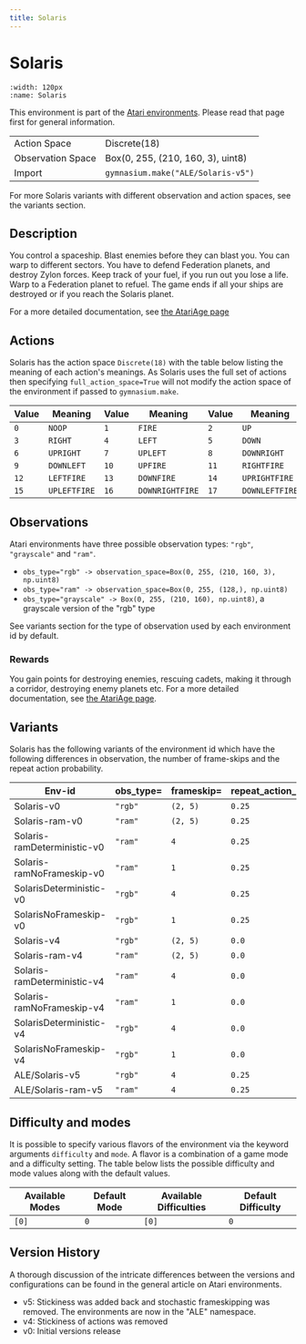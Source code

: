 ```yaml
---
title: Solaris
---
```


# Solaris

```{figure} ../../_static/videos/atari/solaris.gif
:width: 120px
:name: Solaris
```

This environment is part of the <a href='..'>Atari environments</a>. Please read that page first for general information.

|   |   |
|---|---|
| Action Space | Discrete(18) |
| Observation Space | Box(0, 255, (210, 160, 3), uint8) |
| Import | `gymnasium.make("ALE/Solaris-v5")` |

For more Solaris variants with different observation and action spaces, see the variants section.

## Description

You control a spaceship. Blast enemies before they can blast you. You can warp to different sectors. You have to defend Federation planets, and destroy Zylon forces. Keep track of your fuel, if you run out you lose a life. Warp to a Federation planet to refuel. The game ends if all your ships are destroyed or if you reach the Solaris planet.

For a more detailed documentation, see [the AtariAge page](https://atariage.com/manual_html_page.php?SoftwareLabelID=450)

## Actions

Solaris has the action space `Discrete(18)` with the table below listing the meaning of each action's meanings.
As Solaris uses the full set of actions then specifying `full_action_space=True` will not modify the action space of the environment if passed to `gymnasium.make`.

| Value   | Meaning      | Value   | Meaning         | Value   | Meaning        |
|---------|--------------|---------|-----------------|---------|----------------|
| `0`     | `NOOP`       | `1`     | `FIRE`          | `2`     | `UP`           |
| `3`     | `RIGHT`      | `4`     | `LEFT`          | `5`     | `DOWN`         |
| `6`     | `UPRIGHT`    | `7`     | `UPLEFT`        | `8`     | `DOWNRIGHT`    |
| `9`     | `DOWNLEFT`   | `10`    | `UPFIRE`        | `11`    | `RIGHTFIRE`    |
| `12`    | `LEFTFIRE`   | `13`    | `DOWNFIRE`      | `14`    | `UPRIGHTFIRE`  |
| `15`    | `UPLEFTFIRE` | `16`    | `DOWNRIGHTFIRE` | `17`    | `DOWNLEFTFIRE` |

## Observations

Atari environments have three possible observation types: `"rgb"`, `"grayscale"` and `"ram"`.

- `obs_type="rgb" -> observation_space=Box(0, 255, (210, 160, 3), np.uint8)`
- `obs_type="ram" -> observation_space=Box(0, 255, (128,), np.uint8)`
- `obs_type="grayscale" -> Box(0, 255, (210, 160), np.uint8)`, a grayscale version of the "rgb" type

See variants section for the type of observation used by each environment id by default.

### Rewards

You gain points for destroying enemies, rescuing cadets, making it through a corridor, destroying enemy planets etc. For a more detailed documentation, see [the AtariAge page](https://atariage.com/manual_html_page.php?SoftwareLabelID=450).

## Variants

Solaris has the following variants of the environment id which have the following differences in observation,
the number of frame-skips and the repeat action probability.

| Env-id                      | obs_type=   | frameskip=   | repeat_action_probability=   |
|-----------------------------|-------------|--------------|------------------------------|
| Solaris-v0                  | `"rgb"`     | `(2, 5)`     | `0.25`                       |
| Solaris-ram-v0              | `"ram"`     | `(2, 5)`     | `0.25`                       |
| Solaris-ramDeterministic-v0 | `"ram"`     | `4`          | `0.25`                       |
| Solaris-ramNoFrameskip-v0   | `"ram"`     | `1`          | `0.25`                       |
| SolarisDeterministic-v0     | `"rgb"`     | `4`          | `0.25`                       |
| SolarisNoFrameskip-v0       | `"rgb"`     | `1`          | `0.25`                       |
| Solaris-v4                  | `"rgb"`     | `(2, 5)`     | `0.0`                        |
| Solaris-ram-v4              | `"ram"`     | `(2, 5)`     | `0.0`                        |
| Solaris-ramDeterministic-v4 | `"ram"`     | `4`          | `0.0`                        |
| Solaris-ramNoFrameskip-v4   | `"ram"`     | `1`          | `0.0`                        |
| SolarisDeterministic-v4     | `"rgb"`     | `4`          | `0.0`                        |
| SolarisNoFrameskip-v4       | `"rgb"`     | `1`          | `0.0`                        |
| ALE/Solaris-v5              | `"rgb"`     | `4`          | `0.25`                       |
| ALE/Solaris-ram-v5          | `"ram"`     | `4`          | `0.25`                       |

## Difficulty and modes

It is possible to specify various flavors of the environment via the keyword arguments `difficulty` and `mode`.
A flavor is a combination of a game mode and a difficulty setting. The table below lists the possible difficulty and mode values
along with the default values.

| Available Modes   | Default Mode   | Available Difficulties   | Default Difficulty   |
|-------------------|----------------|--------------------------|----------------------|
| `[0]`             | `0`            | `[0]`                    | `0`                  |

## Version History

A thorough discussion of the intricate differences between the versions and configurations can be found in the general article on Atari environments.

* v5: Stickiness was added back and stochastic frameskipping was removed. The environments are now in the "ALE" namespace.
* v4: Stickiness of actions was removed
* v0: Initial versions release
